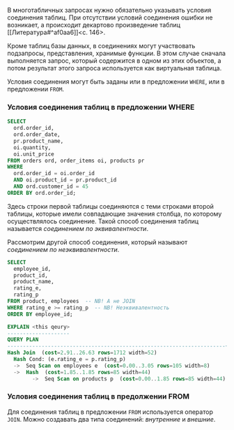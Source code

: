 В многотабличных запросах нужно обязательно указывать условия соединения таблиц. При отсутствии условий соединения ошибки не возникает, а происходит декартово произведение таблиц [[Литература#^af0aa6]]<c. 146>.

Кроме таблиц базы данных, в соединениях могут участвовать подзапросы, представления, хранимые функции. В этом случае сначала выполняется запрос, который содержится в одном из этих объектов, а потом результат этого запроса используется как виртуальная таблица.

Условия соединения могут быть заданы или в предложении `WHERE`, или в предложении `FROM`.

### Условия соединения таблиц в предложении WHERE

```sql
SELECT
  ord.order_id,
  ord.order_date,
  pr.product_name,
  oi.quantity,
  oi.unit_price
FROM orders ord, order_items oi, products pr
WHERE
  ord.order_id = oi.order_id
  AND oi.product_id = pr.product_id
  AND ord.customer_id = 45
ORDER BY ord.order_id;
```
Здесь строки первой таблицы соединяются с теми строками второй таблицы, которые имели совпадающие значения столбца, по которому осуществлялось соединение. Такой способ соединения таблиц называется _соединением по эквивалентности_.

Рассмотрим другой способ соединения, который называют _соединением по неэквивалентности_.
```sql
SELECT
  employee_id,
  product_id,
  product_name,
  rating_e,
  rating_p
FROM product, employees  -- NB! А не JOIN
WHERE rating_e >= rating_p  -- NB! Неэквивалентность
ORDER BY employee_id;

EXPLAIN <this qeury>
--------------------
QUERY PLAN                                                            |
----------------------------------------------------------------------+
Hash Join  (cost=2.91..26.63 rows=1712 width=52)                      |
  Hash Cond: (e.rating_e = p.rating_p)                                |
  ->  Seq Scan on employees e  (cost=0.00..3.05 rows=105 width=8)     |
  ->  Hash  (cost=1.85..1.85 rows=85 width=44)                        |
        ->  Seq Scan on products p  (cost=0.00..1.85 rows=85 width=44)|
```

### Условия соединения таблиц в предолжении FROM

Для соединения таблиц в предложении `FROM` используется оператор `JOIN`. Можно создавать два типа соединений: _внутренние_ и _внешние_.

